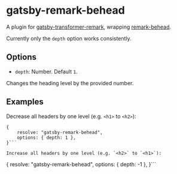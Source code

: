 # gatsby-remark-behead

A plugin for [gatsby-transformer-remark](https://www.gatsbyjs.org/packages/gatsby-transformer-remark/), wrapping [remark-behead](https://github.com/mrzmmr/remark-behead).

Currently only the `depth` option works consistently.

## Options

- `depth`: Number. Default `1`.

Changes the heading level by the provided number. 

## Examples

Decrease all headers by one level (e.g. `<h1>` to `<h2>`):

```
{
    resolve: "gatsby-remark-behead",
    options: { depth: 1 },
}```

Increase all headers by one level (e.g. `<h2>` to `<h1>`):

```
{
    resolve: "gatsby-remark-behead",
    options: { depth: -1 },
}```
